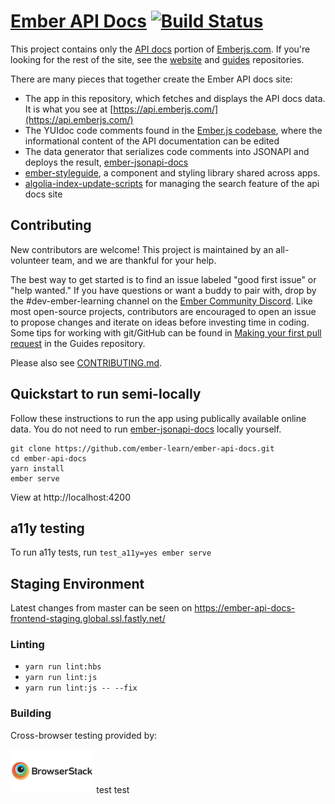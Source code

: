 # [Ember API Docs](https://api.emberjs.com/) [![Build Status](https://travis-ci.org/ember-learn/ember-api-docs.svg?branch=master)](https://travis-ci.org/ember-learn/ember-api-docs)

This project contains only the [API docs](https://api.emberjs.com/) portion of [Emberjs.com](https://emberjs.com/). If you're looking for the rest of the site,
see the [website](https://github.com/ember-learn/ember-website)
and [guides](https://github.com/ember-learn/guides-source) repositories.

There are many pieces that together create the Ember API docs site:
- The app in this repository, which fetches and displays the API docs data. It is what you see at
[https://api.emberjs.com/](https://api.emberjs.com/)
- The YUIdoc code comments found in the
[Ember.js codebase](https://github.com/emberjs/ember.js), where the informational content of the API documentation can be edited
- The data generator that serializes code comments into JSONAPI and
deploys the result,
[ember-jsonapi-docs](https://github.com/ember-learn/ember-jsonapi-docs)
- [ember-styleguide](https://github.com/ember-learn/ember-styleguide),
a component and styling library shared across apps.
- [algolia-index-update-scripts](https://github.com/ember-learn/algolia-index-update-scripts) for managing the search feature of the api docs site

## Contributing

New contributors are welcome! This project is maintained by an all-volunteer team,
and we are thankful for your help.

The best way to get started is to find an issue labeled "good first issue" or "help wanted." If you have questions or want a buddy to pair with, drop by the #dev-ember-learning channel on the
[Ember Community Discord](https://discordapp.com/invite/emberjs).
Like most open-source projects, contributors are encouraged to open an issue
to propose changes and iterate on ideas before investing time in coding.
Some tips for working with git/GitHub can be found in
[Making your first pull request](https://github.com/emberjs/guides/blob/master/CONTRIBUTING.md#making-your-first-pull-request) in the Guides repository.

Please also see [CONTRIBUTING.md](CONTRIBUTING.md).

## Quickstart to run semi-locally

Follow these instructions to run the app using publically available online data.
You do not need to run [ember-jsonapi-docs](https://github.com/ember-learn/ember-jsonapi-docs)
locally yourself.

```
git clone https://github.com/ember-learn/ember-api-docs.git
cd ember-api-docs
yarn install
ember serve
```
View at http://localhost:4200

## a11y testing

To run a11y tests, run `test_a11y=yes ember serve`

## Staging Environment
Latest changes from master can be seen on https://ember-api-docs-frontend-staging.global.ssl.fastly.net/

### Linting

* `yarn run lint:hbs`
* `yarn run lint:js`
* `yarn run lint:js -- --fix`

### Building

Cross-browser testing provided by:

<a href="http://browserstack.com" target="browserstack"><img height="70" src="/public/assets/images/browserstack-logo.png" alt="BrowserStack"></a>
test
test
